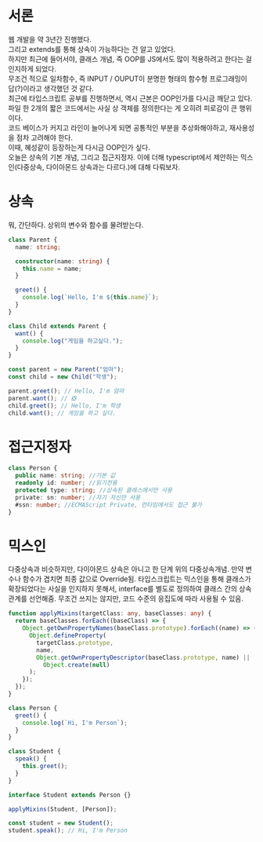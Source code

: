 # 서론

웹 개발을 약 3년간 진행했다.  
그리고 extends를 통해 상속이 가능하다는 건 알고 있었다.  
하지만 최근에 들어서야, 클래스 개념, 즉 OOP를 JS에서도 많이 적용하려고 한다는 걸 인지하게 되었다.  
무조건 적으로 일차함수, 즉 INPUT / OUPUT이 분명한 형태의 함수형 프로그래밍이 답(?)이라고 생각했던 것 같다.  
최근에 타입스크립트 공부를 진행하면서, 역시 근본은 OOP인가를 다시금 깨닫고 있다.  
파일 한 2개의 짧은 코드에서는 사실 상 객체를 정의한다는 게 오히려 피로감이 큰 행위이다.  
코드 베이스가 커지고 라인이 늘어나게 되면 공통적인 부분을 추상화해야하고, 재사용성을 점차 고려해야 한다.  
이때, 혜성같이 등장하는게 다시금 OOP인가 싶다.  
오늘은 상속의 기본 개념, 그리고 접근지정자. 이에 더해 typescript에서 제안하는 믹스인(다중상속, 다이아몬드 상속과는 다르다.)에 대해 다뤄보자.  

# 상속

뭐, 간단하다.
상위의 변수와 함수를 물려받는다.

```ts
class Parent {
  name: string;

  constructor(name: string) {
    this.name = name;
  }

  greet() {
    console.log(`Hello, I'm ${this.name}`);
  }
}

class Child extends Parent {
  want() {
    console.log("게임을 하고싶다.");
  }
}

const parent = new Parent("엄마");
const child = new Child("학생");

parent.greet(); // Hello, I'm 엄마
parent.want(); // ❎
child.greet(); // Hello, I'm 학생
child.want(); // 게임을 하고 싶다.
```

# 접근지정자

```ts
class Person {
  public name: string; //기본 값
  readonly id: number; //읽기전용
  protected type: string; //상속된 클래스에서만 사용
  private: sn: number; //자기 자신만 사용
  #ssn: number; //ECMAScript Private, 런타임에서도 접근 불가
}
```

# 믹스인

다중상속과 비슷하지만, 다이아몬드 상속은 아니고 한 단계 위의 다중상속개념.
만약 변수나 함수가 겹치면 최종 값으로 Override됨.
타입스크립트는 믹스인을 통해 클래스가 확장되었다는 사실을 인지하지 못해서,
interface를 별도로 정의하여 클래스 간의 상속관계를 선언해줌.
무조건 쓰지는 않지만, 코드 수준의 응집도에 따라 사용될 수 있음.

```ts
function applyMixins(targetClass: any, baseClasses: any) {
  return baseClasses.forEach((baseClass) => {
    Object.getOwnPropertyNames(baseClass.prototype).forEach((name) => {
      Object.defineProperty(
        targetClass.prototype,
        name,
        Object.getOwnPropertyDescriptor(baseClass.prototype, name) ||
          Object.create(null)
      );
    });
  });
}

class Person {
  greet() {
    console.log(`Hi, I'm Person`);
  }
}

class Student {
  speak() {
    this.greet();
  }
}

interface Student extends Person {}

applyMixins(Student, [Person]);

const student = new Student();
student.speak(); // Hi, I'm Person
```
